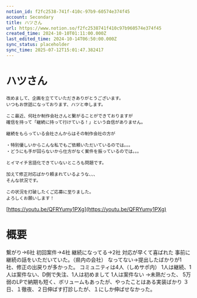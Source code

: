 ```yaml
---
notion_id: f2fc2538-741f-410c-97b9-60574e374f45
account: Secondary
title: ハツさん
url: https://www.notion.so/f2fc2538741f410c97b960574e374f45
created_time: 2024-10-10T01:11:00.000Z
last_edited_time: 2024-10-14T06:50:00.000Z
sync_status: placeholder
sync_time: 2025-07-12T15:01:47.382417
---
```

# ハツさん

```plain text
改めまして、企画を立てていただきありがとうございます。
いつもお世話になっております、ハツと申します。

ここ最近、何社か制作会社さんと繋がることができておりますが
確信を持って「継続に持って行けている！」という自信がありません。

継続をもらっている会社さんからはその制作会社の方が

・特別優しいからこんな私でもご依頼いただいているのでは。。。
・どうにも手が回らないから仕方がなく案件を振っているのでは。。。

とイマイチ言語化できていないところも問題です。

加えて修正対応ばかり頼まれているような、、、
そんな状況です。

この状況を打破したくご応募に至りました。
よろしくお願いします！
```
[https://youtu.be/QFRYumy1PXg](https://youtu.be/QFRYumy1PXg)
# 概要
繋がり→6社
初回案件→4社
継続になってる→2社
  対応が早くて喜ばれた
  事前に継続の話をいただいていた。（県内の会社）
なってない→提出したばかりが1社、修正の出戻りが多かった。
コミュニティは4人（しめサポ内）
1人は継続、1人は案件ない、D側で失注、1人は初めまして
1人は案件ない
  →未熟だった、
  5万弱のLPで納期も短く、ボリュームもあったが、やったことはある実装ばかり
  ３日、１徹夜、２日伸ばす打診したが、１にしか伸ばせなかった。